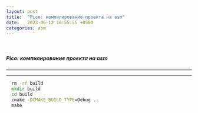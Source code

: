 ```yaml
---
layout: post
title:  "Pico: компилирование проекта на asm"
date:   2023-06-12 16:55:55 +0500
categories: asm
---
```

<BR>

##### Pico: компилирование проекта на asm
---

---
  ```cmd
    rm -rf build
    mkdir build
    cd build
    cmake -DCMAKE_BUILD_TYPE=Debug ..
    make
  ```
